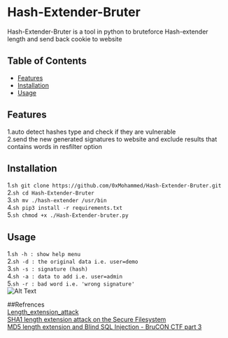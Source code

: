 # Hash-Extender-Bruter  
Hash-Extender-Bruter is a tool in python to bruteforce Hash-extender length and send back cookie to website  
  
## Table of Contents  
* [Features](#Features)  
* [Installation](#Installation)  
* [Usage](#Usage)  
  
## Features  
1.auto detect hashes type and check if they are vulnerable  
2.send the new generated signatures to website and exclude results that contains words in resfilter option  
  
## Installation  
1.```sh git clone https://github.com/0xMohammed/Hash-Extender-Bruter.git```  
2.```sh cd Hash-Extender-Bruter```  
3.```sh mv ./hash-extender /usr/bin```  
4.```sh pip3 install -r requirements.txt```  
5.```sh chmod +x ./Hash-Extender-bruter.py```  
  
## Usage  
1.```sh -h : show help menu```  
2.```sh -d : the original data i.e. user=demo```  
3.```sh -s : signature (hash)```  
4.```sh -a : data to add i.e. user=admin```  
5.```sh -r : bad word i.e. 'wrong signature'```  
![Alt Text](https://github.com/0xMohammed/Hash-Extender-Bruter/blob/master/Images/Peek%202020-09-11%2018-45.gif)  
  
##Refrences  
[Length_extension_attack](https://en.wikipedia.org/wiki/Length_extension_attack)  
[SHA1 length extension attack on the Secure Filesystem](https://www.youtube.com/watch?v=6QQ4kgDWQ9w)  
[MD5 length extension and Blind SQL Injection - BruCON CTF part 3](https://www.youtube.com/watch?v=sMla6_4Z-CQ)  
